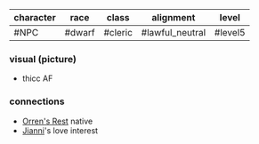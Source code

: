 | character | race   | class   | alignment       | level   |
| --------- | ------ | ------- | --------------- | ------- |
| #NPC| #dwarf | #cleric | #lawful_neutral | #level5 |

### visual (picture)
- thicc AF 

### connections
- [Orren's Rest](../Locations📌/Orren's%20Rest.md) native
- [Jianni](../Players👤/Jianni.md)'s love interest